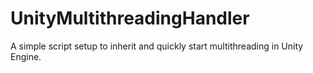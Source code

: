 # UnityMultithreadingHandler
A simple script setup to inherit and quickly start multithreading in Unity Engine.
